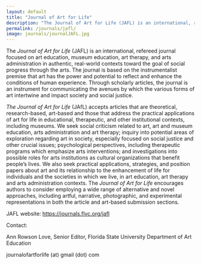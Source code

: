 ```yaml
---
layout: default
title: "Journal of Art for Life"
description: "The Journal of Art for Life (JAFL) is an international, refereed journal focused on art education, museum education, art therapy, and arts administration in authentic, real-world contexts toward the goal of social progress through the arts."
permalink: /journals/jafl/
image: journals/journalJAFL.jpg
---
```


The *Journal of Art for Life* (JAFL) is an international, refereed journal focused on art education, museum education, art therapy, and arts administration in authentic, real-world contexts toward the goal of social progress through the arts. The journal is based on the instrumentalist premise that art has the power and potential to reflect and enhance the conditions of human experience. Through scholarly articles, the journal is an instrument for communicating the avenues by which the various forms of art intertwine and impact society and social justice.

*The Journal of Art for Life* (JAfL) accepts articles that are theoretical, research-based, art-based and those that address the practical applications of art for life in educational, therapeutic, and other institutional contexts, including museums. We seek social criticism related to art, art and museum education, arts administration and art therapy; inquiry into potential areas of exploration regarding art in society, especially focused on social justice and other crucial issues; psychological perspectives, including therapeutic programs which emphasize arts interventions; and investigations into possible roles for arts institutions as cultural organizations that benefit people’s lives. We also seek practical applications, strategies, and position papers about art and its relationship to the enhancement of life for individuals and the societies in which we live, in art education, art therapy and arts administration contexts.  The *Journal of Art for Life* encourages authors to consider employing a wide range of alternative and novel approaches, including artful, narrative, photographic, and experimental representations in both the article and art-based submission sections. 

JAFL website: <a href="https://journals.flvc.org/jafl" target="_blank">https://journals.flvc.org/jafl</a>

Contact:

Ann Rowson Love, Senior Editor, Florida State University Department of Art Education

journalofartforlife (at) gmail (dot) com
